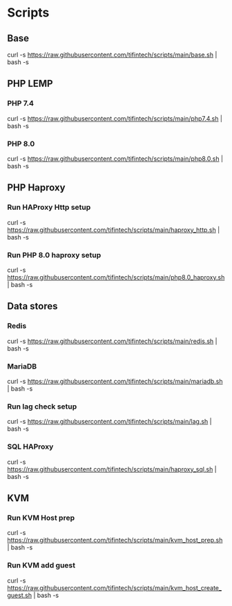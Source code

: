 # Scripts

## Base
curl -s https://raw.githubusercontent.com/tifintech/scripts/main/base.sh | bash -s

## PHP LEMP

### PHP 7.4
curl -s https://raw.githubusercontent.com/tifintech/scripts/main/php7.4.sh | bash -s

### PHP 8.0
curl -s https://raw.githubusercontent.com/tifintech/scripts/main/php8.0.sh | bash -s

## PHP Haproxy

### Run HAProxy Http setup

curl -s https://raw.githubusercontent.com/tifintech/scripts/main/haproxy_http.sh | bash -s

### Run PHP 8.0 haproxy setup
curl -s https://raw.githubusercontent.com/tifintech/scripts/main/php8.0_haproxy.sh | bash -s

## Data stores

### Redis
curl -s https://raw.githubusercontent.com/tifintech/scripts/main/redis.sh | bash -s

### MariaDB
curl -s https://raw.githubusercontent.com/tifintech/scripts/main/mariadb.sh | bash -s

### Run lag check setup

curl -s https://raw.githubusercontent.com/tifintech/scripts/main/lag.sh | bash -s

### SQL HAProxy

curl -s https://raw.githubusercontent.com/tifintech/scripts/main/haproxy_sql.sh | bash -s

## KVM

### Run KVM Host prep

curl -s https://raw.githubusercontent.com/tifintech/scripts/main/kvm_host_prep.sh | bash -s

### Run KVM add guest

curl -s https://raw.githubusercontent.com/tifintech/scripts/main/kvm_host_create_guest.sh | bash -s

